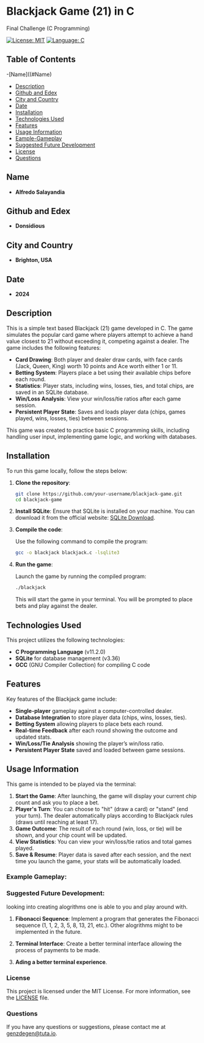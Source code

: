 # Blackjack Game (21) in C

Final Challenge (C Programming)

[![License: MIT](https://img.shields.io/badge/License-MIT-yellow.svg)](https://opensource.org/licenses/MIT)
[![Language: C](https://img.shields.io/badge/Language-C-blue.svg)](https://en.wikipedia.org/wiki/C_(programming_language))

## Table of Contents
-[Name]((#Name)
- [Description](#description)
- [Github and Edex](#github-and-edex)
- [City and Country](#city-and-country)
- [Date](#date)
- [Installation](#installation)
- [Technologies Used](#technologies-used)
- [Features](#features)
- [Usage Information](#usage-information)
- [Eample-Gameplay](#Example-Gameplay)
- [Suggested Future Development](#suggested-future-development)
- [License](#license)
- [Questions](#questions)

## Name

- **Alfredo Salayandia**

## Github and Edex

- **Donsidious**

## City and Country

- **Brighton, USA**

## Date

- **2024**

## Description

This is a simple text based Blackjack (21) game developed in C. The game simulates the popular card game where players attempt to achieve a hand value closest to 21 without exceeding it, competing against a dealer. The game includes the following features:

- **Card Drawing**: Both player and dealer draw cards, with face cards (Jack, Queen, King) worth 10 points and Ace worth either 1 or 11.
- **Betting System**: Players place a bet using their available chips before each round.
- **Statistics**: Player stats, including wins, losses, ties, and total chips, are saved in an SQLite database.
- **Win/Loss Analysis**: View your win/loss/tie ratios after each game session.
- **Persistent Player State**: Saves and loads player data (chips, games played, wins, losses, ties) between sessions.

This game was created to practice basic C programming skills, including handling user input, implementing game logic, and working with databases.

## Installation

To run this game locally, follow the steps below:

1. **Clone the repository**:

    ```bash
    git clone https://github.com/your-username/blackjack-game.git
    cd blackjack-game
    ```

2. **Install SQLite**:
   Ensure that SQLite is installed on your machine. You can download it from the official website: [SQLite Download](https://www.sqlite.org/download.html).

3. **Compile the code**:

    Use the following command to compile the program:

    ```bash
    gcc -o blackjack blackjack.c -lsqlite3
    ```

4. **Run the game**:

    Launch the game by running the compiled program:

    ```bash
    ./blackjack
    ```

    This will start the game in your terminal. You will be prompted to place bets and play against the dealer.

## Technologies Used

This project utilizes the following technologies:

- **C Programming Language** (v11.2.0)
- **SQLite** for database management (v3.36)
- **GCC** (GNU Compiler Collection) for compiling C code

## Features

Key features of the Blackjack game include:

- **Single-player** gameplay against a computer-controlled dealer.
- **Database Integration** to store player data (chips, wins, losses, ties).
- **Betting System** allowing players to place bets each round.
- **Real-time Feedback** after each round showing the outcome and updated stats.
- **Win/Loss/Tie Analysis** showing the player’s win/loss ratio.
- **Persistent Player State** saved and loaded between game sessions.

## Usage Information

This game is intended to be played via the terminal:

1. **Start the Game**: After launching, the game will display your current chip count and ask you to place a bet.
2. **Player's Turn**: You can choose to "hit" (draw a card) or "stand" (end your turn). The dealer automatically plays according to Blackjack rules (draws until reaching at least 17).
3. **Game Outcome**: The result of each round (win, loss, or tie) will be shown, and your chip count will be updated.
4. **View Statistics**: You can view your win/loss/tie ratios and total games played.
5. **Save & Resume**: Player data is saved after each session, and the next time you launch the game, your stats will be automatically loaded.


### Example Gameplay:

### Suggested Future Development: 
looking into creating alogrithms one is able to you and play around with.

1. **Fibonacci Sequence**: Implement a program that generates the Fibonacci sequence (1, 1, 2, 3, 5, 8, 13, 21, etc.). Other alogrithms might to be implemented in the future.

2. **Terminal Interface**: Create a better terminal interface allowing the process of payments to be made.

3. **Ading a better terminal experience**.


### License

This project is licensed under the MIT License. For more information, see the [LICENSE](LICENSE) file.


### Questions

If you have any questions or suggestions, please contact me at [genzdegen@tuta.io](mailto:genzdegen@tuta.io).




